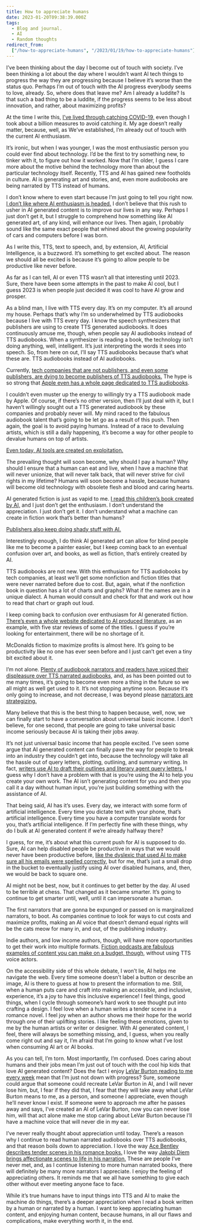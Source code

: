 ```yaml
---
title: How to appreciate humans
date: 2023-01-20T09:38:39.000Z
tags:
  - Blog and journal.
  - AI
  - Random thoughts
redirect_from:
  ["/how-to-appreciate-humans", "/2023/01/19/how-to-appreciate-humans"]
---
```


I’ve been thinking about the day I become out of touch with society. I’ve been thinking a lot about the day where I wouldn’t want AI tech things to progress the way they are progressing because I believe it’s worse than the status quo. Perhaps I’m out of touch with the AI progress everybody seems to love, already. So, where does that leave me? Am I already a luddite? Is that such a bad thing to be a luddite, if the progress seems to be less about innovation, and rather, about maximizing profits?

At the time I write this, [I’ve lived through catching COVID-19,](/posts/tags/blog-and-journal) even though I took about a billion measures to avoid catching it. My age doesn’t really matter, because, well, as We’ve established, I’m already out of touch with the current AI enthusiasm.

It’s ironic, but when I was younger, I was the most enthusiastic person you could ever find about technology. I’d be the first to try something new, to tinker with it, to figure out how it worked. Now that I’m older, I guess I care more about the motive behind the technology more than about the particular technology itself. Recently, TTS and AI has gained new footholds in culture. AI is generating art and stories, and, even more audiobooks are being narrated by TTS instead of humans.

I don’t know where to even start because I’m just going to tell you right now. [I don’t like where AI enthusiasm is headed.](https://www.windowscentral.com/software-apps/microsoft-to-add-chatgpt-ai-to-office-and-bing-according-to-reports) I don’t believe that this rush to usher in AI generated content is to improve our lives in any way. Perhaps I just don’t get it, but I struggle to comprehend how something like AI generated art, of any kind, will enhance our lives. Then again, I probably sound like the same exact people that whined about the growing popularity of cars and computers before I was born.

As I write this, TTS, text to speech, and, by extension, AI, Artificial Intelligence, is a buzzword. It’s something to get excited about. The reason we should all be excited is because it’s going to allow people to be productive like never before.

As far as I can tell, AI or even TTS wasn’t all that interesting until 2023. Sure, there have been some attempts in the past to make AI cool, but I guess 2023 is when people just decided it was cool to have AI grow and prosper.

As a blind man, I live with TTS every day. It’s on my computer. It’s all around my house. Perhaps that’s why I’m so underwhelmed by TTS audiobooks because I live with TTS every day. I know the speech synthesizers that publishers are using to create TTS generated audiobooks. It does continuously amuse me, though, when people say AI audiobooks instead of TTS audiobooks. When a synthesizer is reading a book, the technology isn’t doing anything, well, intelligent. It’s just interpreting the words it sees into speech. So, from here on out, I’ll say TTS audiobooks because that’s what these are. TTS audiobooks instead of AI audiobooks.

Currently, [tech companies that are not publishers, and even some publishers, are dying to become publishers of TTS audiobooks.](https://www.publishersweekly.com/pw/by-topic/industry-news/publisher-news/article/87762-ai-comes-to-audiobooks.html) The hype is so strong that [Apple even has a whole page dedicated to TTS audiobooks](https://itunespartner.apple.com/books/articles/apple-books-digital-narration-3479).

I couldn’t even muster up the energy to willingly try a TTS audiobook made by Apple. Of course, if there’s no other version, then I’ll just deal with it, but I haven’t willingly sought out a TTS generated audiobook by these companies and probably never will. My mind raced to the fabulous audiobook talent that’s going to be let go as a result of this push. Then again, the goal is to avoid paying humans. Instead of a race to devaluing artists, which is still a daily happening, it’s become a way for other people to devalue humans on top of artists.

[Even today, AI tools are created on exploitation.](https://time.com/6247678/openai-chatgpt-kenya-workers/)

The prevailing thought will soon become, why should I pay a human? Why should I ensure that a human can eat and live, when I have a machine that will never unionize, that will never talk back, that will never strive for civil rights in my lifetime? Humans will soon become a hassle, because humans will become old technology with obsolete flesh and blood and caring hearts.

AI generated fiction is just as vapid to me. [I read this children’s book created by AI,](https://www.amazon.com/Alice-Sparkle-exciting-childrens-technology/dp/B0BNV5KMD8) and I just don’t get the enthusiasm. I don’t understand the appreciation. I just don’t get it. I don’t understand what a machine can create in fiction work that’s better than humans?

[Publishers also keep doing shady stuff with AI.](https://tinyletter.com/misshelved/letters/what-if-publishers-like-didn-t-use-ai-misshelved-11)

Interestingly enough, I do think AI generated art can allow for blind people like me to become a painter easier, but I keep coming back to an eventual confusion over art, and books, as well as fiction, that’s entirely created by AI.

TTS audiobooks are not new. With this enthusiasm for TTS audiobooks by tech companies, at least we’ll get some nonfiction and fiction titles that were never narrated before due to cost. But, again, what if the nonfiction book in question has a lot of charts and graphs? What if the names are in a unique dialect. A human would consult and check for that and work out how to read that chart or graph out loud.

I keep coming back to confusion over enthusiasm for AI generated fiction. [There’s even a whole website dedicated to AI produced literature,](https://booksby.ai/) as an example, with five star reviews of some of the titles. I guess if you’re looking for entertainment, there will be no shortage of it.

McDonalds fiction to maximize profits is almost here. It’s going to be productivity like no one has ever seen before and I just can’t get even a tiny bit excited about it.

I’m not alone. [Plenty of audiobook narrators and readers have voiced their displeasure over TTS narrated audiobooks,](https://lovelyaudiobooks.info/ai-voices-for-audiobooks/) and, as has been pointed out to me many times, it’s going to become even more a thing in the future so we all might as well get used to it. It’s not stopping anytime soon. Because it’s only going to increase, and not decrease, I was beyond please [narrators are strategizing.](https://www.clubhouse.com/room/xVLjNaaO?utm_medium=ch_room_xerc&utm_campaign=Cosgfk4HJXIrT77hSa70Yg-531081)

Many believe that this is the best thing to happen because, well, now, we can finally start to have a conversation about universal basic income. I don’t believe, for one second, that people are going to take universal basic income seriously because AI is taking their jobs away.

It’s not just universal basic income that has people excited. I’ve seen some argue that AI generated content can finally pave the way for people to break into an industry they couldn’t get into, because the technology will take all the hassle out of query letters, plotting, outlining, and summary writing. In fact, [writers use AI to draft their outlines and literary agent query letters.](https://www.theverge.com/c/23194235/ai-fiction-writing-amazon-kindle-sudowrite-jasper) I guess why I don’t have a problem with that is you’re using the AI to help you create your own work. The AI isn’t generating content for you and then you call it a day without human input, you’re just building something with the assistance of AI.

That being said, AI has it’s uses. Every day, we interact with some form of artificial intelligence. Every time you dictate text with your phone, that’s artificial intelligence. Every time you have a computer translate words for you, that’s artificial intelligence. If I’m perfectly fine with these things, why do I bulk at AI generated content if we’re already halfway there?

I guess, for me, it’s about what this current push for AI is supposed to do. Sure, AI can help disabled people be productive in ways that we would never have been productive before, [like the dyslexic that used AI to make sure all his emails were spelled correctly,](https://www.washingtonpost.com/technology/2022/12/10/chatgpt-ai-helps-written-communication/) but for me, that’s just a small drop in the bucket to eventually justify using AI over disabled humans, and, then, we would be back to square one.

AI might not be best, now, but it continues to get better by the day. AI used to be terrible at chess. That changed as it became smarter. It’s going to continue to get smarter until, well, until it can impersonate a human.

The first narrators that are gonna be expunged or passed on is marginalized narrators, to boot. As companies continue to look for ways to cut costs and maximize profits, making an AI voice that doesn’t demand equal rights will be the cats meow for many in, and out, of the publishing industry.

Indie authors, and low income authors, though, will have more opportunities to get their work into multiple formats. [Fiction podcasts are fabulous examples of content you can make on a budget, though,](https://fictionpodcasts.com/) without using TTS voice actors.

On the accessibility side of this whole debate, I won’t lie, AI helps me navigate the web. Every time someone doesn’t label a button or describe an image, AI is there to guess at how to present the information to me. Still, when a human puts care and craft into making an accessible, and inclusive, experience, it’s a joy to have this inclusive experience! I feel things, good things, when I cycle through someone’s hard work to see thought put into crafting a design. I feel love when a human writes a tender scene in a romance novel. I feel joy when an author shows me their hope for the world through one of their uplifting stories. I like feeling these emotions, given to me by the human artists or writer or designer. With AI generated content, I feel, there will always be something missing, and, I guess, when you really come right out and say it, I’m afraid that I’m going to know what I’ve lost when consuming AI art or AI books.

As you can tell, I’m torn. Most importantly, I’m confused. Does caring about humans and their jobs mean I’m just out of touch with the cool hip kids that love AI generated content? Does the fact I enjoy [LeVar Burton reading to me every week](https://www.levarburtonpodcast.com/) mean that I’m just not down with progress? Sure, someone could argue that someone could recreate LeVar Burton in AI, and I will never lose him, but, I fear if they did that, I fear that they will take away what LeVar Burton means to me, as a person, and someone I appreciate, even though he’ll never know I exist. If someone were to approach me after he passes away and says, I’ve created an AI of LeVar Burton, now you can never lose him, will that act alone make me stop caring about LeVar Burton because I’ll have a machine voice that will never die in my ear.

I’ve never really thought about appreciation until today. There’s a reason why I continue to read human narrated audiobooks over TTS audiobooks, and that reason boils down to appreciation. I love the way [Ace Bentley describes tender scenes in his romance books.](https://www.worldcat.org/search?q=au=%22Bentley,%20Ace%22) I love the way [Jakobi Diem brings affectionate scenes to life in his narration.](https://www.worldcat.org/search?q=au=%22Diem,%20Jakobi%22) These are people I’ve never met, and, as I continue listening to more human narrated books, there will definitely be many more narrators I appreciate. I enjoy the feeling of appreciating others. It reminds me that we all have something to give each other without ever meeting anyone face to face.

While it’s true humans have to input things into TTS and AI to make the machine do things, there’s a deeper appreciation when I read a book written by a human or narrated by a human. I want to keep appreciating human content, and enjoying human content, because humans, in all our flaws and complications, make everything worth it, in the end.
